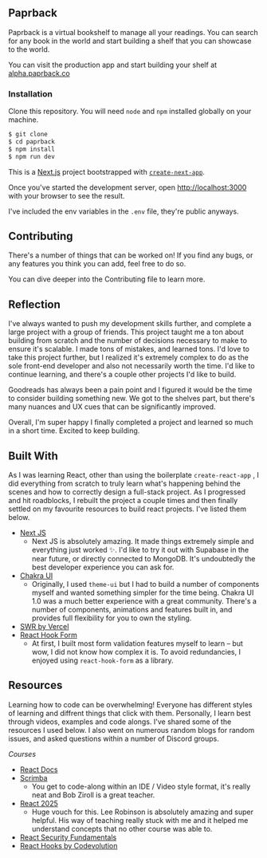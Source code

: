 ## Paprback

Paprback is a virtual bookshelf to manage all your readings. You can search for any book in the world and start building a shelf that you can showcase to the world.

You can visit the production app and start building your shelf at [alpha.paprback.co](https://alpha.paprback.co)

### Installation

Clone this repository. You will need `node` and `npm` installed globally on your machine. 

```jsx
$ git clone
$ cd paprback
$ npm install
$ npm run dev
```
This is a [Next.js](https://nextjs.org/) project bootstrapped with [`create-next-app`](https://github.com/vercel/next.js/tree/canary/packages/create-next-app).

Once you've started the development server, open [http://localhost:3000](http://localhost:3000) with your browser to see the result.

I've included the env variables in the `.env` file, they're public anyways. 

## Contributing

There's a number of things that can be worked on! If you find any bugs, or any features you think you can add, feel free to do so. 

You can dive deeper into the Contributing file to learn more.

## Reflection

I've always wanted to push my development skills further, and complete a large project with a group of friends. This project taught me a ton about building from scratch and the number of decisions necessary to make to ensure it's scalable. I made tons of mistakes, and learned tons. I'd love to take this project further, but I realized it's extremely complex to do as the sole front-end developer and also not necessarily worth the time. I'd like to continue learning, and there's a couple other projects I'd like to build.

Goodreads has always been a pain point and I figured it would be the time to consider building something new. We got to the shelves part, but there's many nuances and UX cues that can be significantly improved.

Overall, I'm super happy I finally completed a project and learned so much in a short time. Excited to keep building. 

## Built With

As I was learning React, other than using the boilerplate `create-react-app` , I did everything from scratch to truly learn what's happening behind the scenes and how to correctly design a full-stack project. As I progressed and hit roadblocks, I rebuilt the project a couple times and then finally settled on my favourite resources to build react projects. I've listed them below. 

- [Next JS](https://nextjs.org/)
    - Next JS is absolutely amazing. It made things extremely simple and everything just worked ✨. I'd like to try it out with Supabase in the near future, or directly connected to MongoDB. It's undoubtedly the best developer experience you can ask for.
- [Chakra UI](https://chakra-ui.com/)
    - Originally, I used `theme-ui` but I had to build a number of components myself and wanted something simpler for the time being. Chakra UI 1.0 was a much better experience with a great community. There's a number of components, animations and features built in, and provides full flexibility for you to own the styling.
- [SWR by Vercel](https://swr.vercel.app/)
- [React Hook Form](https://react-hook-form.com/)
    - At first, I built most form validation features myself to learn – but wow, I did not know how complex it is. To avoid redundancies, I enjoyed using `react-hook-form` as a library.

## Resources

Learning how to code can be overwhelming! Everyone has different styles of learning and diffrent things that click with them. Personally, I learn best through videos, examples and code alongs. I've shared some of the resources I used below. I also went on numerous random blogs for random issues, and asked questions within a number of Discord groups. 

*Courses*

- [React Docs](https://reactjs.org/docs/getting-started.html)
- [Scrimba](https://scrimba.com/)
    - You get to code-along within an IDE / Video style format, it's really neat and Bob Ziroll is a great teacher.
- [React 2025](https://react2025.com/)
    - Huge vouch for this. Lee Robinson is absolutely amazing and super helpful. His way of teaching really stuck with me and it helped me understand concepts that no other course was able to.
- [React Security Fundamentals](https://reactsecurity.io/)
- [React Hooks by Codevolution](https://www.youtube.com/watch?v=cF2lQ_gZeA8&list=PLC3y8-rFHvwisvxhZ135pogtX7_Oe3Q3A&ab_channel=Codevolution)
